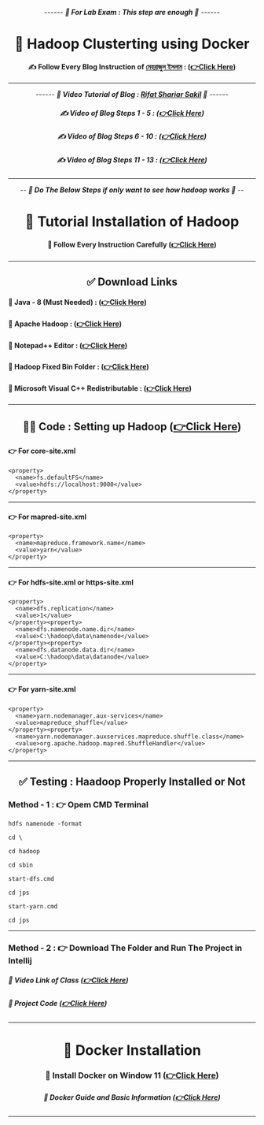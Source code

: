 
<div align = "center">

*------ **🧠 For Lab Exam : This step are enough 🧠** ------*

# 🌲 Hadoop Clusterting using Docker

#### ✍️ Follow Every Blog Instruction of [মেহরাজুল ইসলাম](https://github.com/codermehraj) :  **([👉Click Here](https://medium.com/@genius_meringue_gnat_79/running-single-node-mapreduce-using-docker-and-hadoop-cluster-41f5ec5b7650))**

<hr>

*------ **🎥 Video Tutorial of Blog : [Rifat Shariar Sakil](https://github.com/Rifat-Shariar-Sakil-24) 🎥** ------*

##### ✍️ Video of Blog Steps 1 - 5 :  **([👉Click Here](https://drive.google.com/file/d/1iZnPTpOrcLlHRYkJSsV6CM2Q6uVYBkd-/view))**


##### ✍️ Video of Blog Steps 6 - 10 :  **([👉Click Here](https://drive.google.com/file/d/10Kw1I6i2ZpSQk_zM7vces1um3EswGm5z/view))**


##### ✍️ Video of Blog Steps 11 - 13 :  **([👉Click Here](https://drive.google.com/file/d/1Bf86YzzApHFwgcdfMCncI0uAsLtskO_Z/view))**


</div>

<hr>


<div align = "center">

*-- **🧠 Do The Below Steps if only want to see how hadoop works 🧠** --*

# 🎥 Tutorial Installation of Hadoop

#### 🧠 Follow Every Instruction Carefully  **([👉Click Here](https://youtu.be/knAS0w-jiUk?si=DffG6Zoubzt2Dad3))**

</div>

<hr>

<div align = "center">

## ✅ Download Links

</div>

#### 🧠 Java - 8 (Must Needed) : **([👉Click Here](https://www.oracle.com/java/technologies/javase/javase8-archive-downloads.html#license-lightbox))**

#### 🧠 Apache Hadoop : **([👉Click Here](https://hadoop.apache.org/releases.html))**

#### 🧠 Notepad++ Editor : **([👉Click Here](https://notepad-plus-plus.org/downloads/))**

#### 🧠 Hadoop Fixed Bin Folder : **([👉Click Here](https://drive.google.com/file/d/1nCN_jK7EJF2DmPUUxgOggnvJ6k6tksYz/view))**

#### 🧠 Microsoft Visual C++ Redistributable : **([👉Click Here](https://drive.google.com/file/d/1nCN_jK7EJF2DmPUUxgOggnvJ6k6tksYz/view))**

<hr>

<div align = "center">

## 👩‍💻 Code : Setting up Hadoop **([👉Click Here](https://learn.microsoft.com/en-us/cpp/windows/latest-supported-vc-redist?view=msvc-170))**

</div>

#### **👉 For core-site.xml**

```
<property>
  <name>fs.defaultFS</name>
  <value>hdfs://localhost:9000</value>
</property>
```
<hr>

#### **👉 For mapred-site.xml**

```
<property>
  <name>mapreduce.framework.name</name>
  <value>yarn</value>
</property>

```
<hr>

#### **👉 For hdfs-site.xml or https-site.xml**

```
<property>
  <name>dfs.replication</name>
  <value>1</value>
</property><property>
  <name>dfs.namenode.name.dir</name>
  <value>C:\hadoop\data\namenode</value>
</property><property>
  <name>dfs.datanode.data.dir</name>
  <value>C:\hadoop\data\datanode</value>
</property>
```
<hr>

#### **👉 For yarn-site.xml**

```
<property>
  <name>yarn.nodemanager.aux-services</name>
  <value>mapreduce_shuffle</value>
</property><property>
  <name>yarn.nodemanager.auxservices.mapreduce.shuffle.class</name>
  <value>org.apache.hadoop.mapred.ShuffleHandler</value>
</property>
```

<hr>

<div align = "center">

## ✅ Testing : Haadoop Properly Installed or Not

</div>


### **Method - 1 : 👉 Opem CMD Terminal**

```
hdfs namenode -format
```
```
cd \
```
```
cd hadoop
```
```
cd sbin
```
```
start-dfs.cmd
```
```
cd jps
```
```
start-yarn.cmd
```
```
cd jps
```

<hr>

### **Method - 2 : 👉 Download The Folder and Run The Project in Intellij**

##### 🧠 Video Link of Class **([👉Click Here](https://drive.google.com/file/d/1VMzOIztVlbw-2wOt8s-h7RB8AC0ld7th/view))**

##### 🧠 Project Code **([👉Click Here](https://github.com/CosmicBeing09/Hadoop-Demo-Word-Count-with-Java-and-Maven))**
<hr>

<div align = "center">

# 🎥 Docker Installation 

### 🧠 Install Docker on Window 11  **([👉Click Here](https://youtu.be/WDEdRmTCSs8?si=8gRvkju3qT8o3mox))**


##### 🧠 Docker Guide and Basic Information **([👉Click Here](https://youtu.be/31k6AtW-b3Y?si=ftTXqU15KWkAtKyP))**

</div>

<hr>